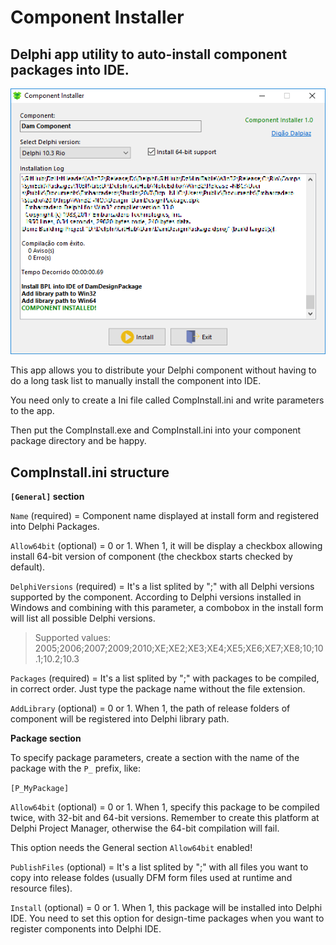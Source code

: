 # Component Installer

## Delphi app utility to auto-install component packages into IDE.

![App Print](images/print.png)

This app allows you to distribute your Delphi component without having to do a long task list to manually install the component into IDE.

You need only to create a Ini file called CompInstall.ini and write parameters to the app.

Then put the CompInstall.exe and CompInstall.ini into your component package directory and be happy.

## CompInstall.ini structure

**`[General]` section**

`Name` (required) = Component name displayed at install form and registered into Delphi Packages.

`Allow64bit` (optional) = 0 or 1. When 1, it will be display a checkbox allowing install 64-bit version of component (the checkbox starts checked by default).

`DelphiVersions` (required) = It's a list splited by ";" with all Delphi versions supported by the component. According to Delphi versions installed in Windows and combining with this parameter, a combobox in the install form will list all possible Delphi versions.

> Supported values: 2005;2006;2007;2009;2010;XE;XE2;XE3;XE4;XE5;XE6;XE7;XE8;10;10.1;10.2;10.3

`Packages` (required) = It's a list splited by ";" with packages to be compiled, in correct order. Just type the package name without the file extension.

`AddLibrary` (optional) = 0 or 1. When 1, the path of release folders of component will be registered into Delphi library path.

**Package section**

To specify package parameters, create a section with the name of the package with the `P_` prefix, like:

`[P_MyPackage]`

`Allow64bit` (optional) = 0 or 1. When 1, specify this package to be compiled twice, with 32-bit and 64-bit versions. Remember to create this platform at Delphi Project Manager, otherwise the 64-bit compilation will fail.

This option needs the General section `Allow64bit` enabled!

`PublishFiles` (optional) = It's a list splited by ";" with all files you want to copy into release foldes (usually DFM form files used at runtime and resource files).

`Install` (optional) = 0 or 1. When 1, this package will be installed into Delphi IDE. You need to set this option for design-time packages when you want to register components into Delphi IDE.
